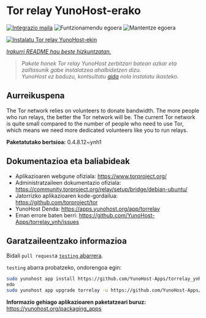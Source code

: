 <!--
Ohart ongi: README hau automatikoki sortu da <https://github.com/YunoHost/apps/tree/master/tools/readme_generator>ri esker
EZ editatu eskuz.
-->

# Tor relay YunoHost-erako

[![Integrazio maila](https://dash.yunohost.org/integration/torrelay.svg)](https://ci-apps.yunohost.org/ci/apps/torrelay/) ![Funtzionamendu egoera](https://ci-apps.yunohost.org/ci/badges/torrelay.status.svg) ![Mantentze egoera](https://ci-apps.yunohost.org/ci/badges/torrelay.maintain.svg)

[![Instalatu Tor relay YunoHost-ekin](https://install-app.yunohost.org/install-with-yunohost.svg)](https://install-app.yunohost.org/?app=torrelay)

*[Irakurri README hau beste hizkuntzatan.](./ALL_README.md)*

> *Pakete honek Tor relay YunoHost zerbitzari batean azkar eta zailtasunik gabe instalatzea ahalbidetzen dizu.*  
> *YunoHost ez baduzu, kontsultatu [gida](https://yunohost.org/install) nola instalatu ikasteko.*

## Aurreikuspena

The Tor network relies on volunteers to donate bandwidth. The more people who run relays, the better the Tor network will be. The current Tor network is quite small compared to the number of people who need to use Tor, which means we need more dedicated volunteers like you to run relays.

**Paketatutako bertsioa:** 0.4.8.12~ynh1

## Dokumentazioa eta baliabideak

- Aplikazioaren webgune ofiziala: <https://www.torproject.org/>
- Administratzaileen dokumentazio ofiziala: <https://community.torproject.org/relay/setup/bridge/debian-ubuntu/>
- Jatorrizko aplikazioaren kode-gordailua: <https://github.com/torproject/tor>
- YunoHost Denda: <https://apps.yunohost.org/app/torrelay>
- Eman errore baten berri: <https://github.com/YunoHost-Apps/torrelay_ynh/issues>

## Garatzaileentzako informazioa

Bidali `pull request`a [`testing` abarrera](https://github.com/YunoHost-Apps/torrelay_ynh/tree/testing).

`testing` abarra probatzeko, ondorengoa egin:

```bash
sudo yunohost app install https://github.com/YunoHost-Apps/torrelay_ynh/tree/testing --debug
edo
sudo yunohost app upgrade torrelay -u https://github.com/YunoHost-Apps/torrelay_ynh/tree/testing --debug
```

**Informazio gehiago aplikazioaren paketatzeari buruz:** <https://yunohost.org/packaging_apps>

